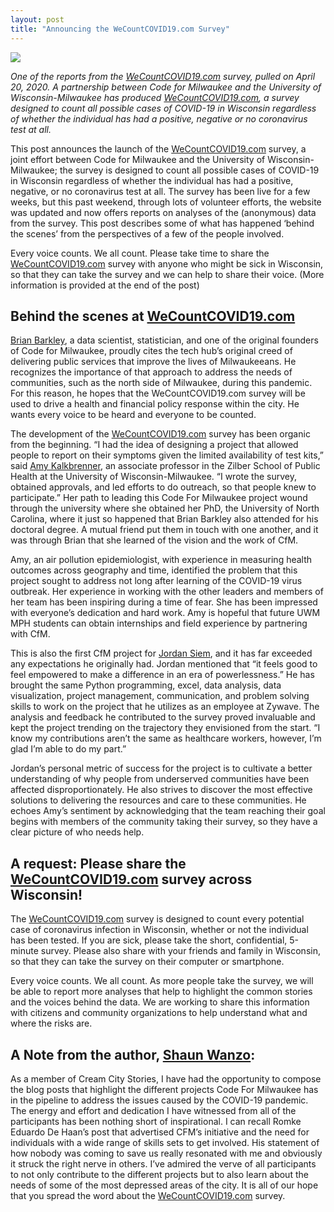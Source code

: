```yaml
---
layout: post
title: "Announcing the WeCountCOVID19.com Survey"
---
```



<div class="grid-row">
    <div class="grid-col-4">
        <img src="{{site.baseurl}}/assets/images/health_pie.png">
    </div>
</div>

_One of the reports from the [WeCountCOVID19.com](http://www.wecountcovid19.com/) survey, pulled on April 20, 2020._
_A partnership between Code for Milwaukee and the University of Wisconsin-Milwaukee has produced [WeCountCOVID19.com](http://www.wecountcovid19.com/), a survey designed to count all possible cases of COVID-19 in Wisconsin regardless of whether the individual has had a positive, negative or no coronavirus test at all._

This post announces the launch of the [WeCountCOVID19.com](http://www.wecountcovid19.com/) survey, a joint effort between Code for Milwaukee and the University of Wisconsin-Milwaukee; the survey is designed to count all possible cases of COVID-19 in Wisconsin regardless of whether the individual has had a positive, negative, or no coronavirus test at all. The survey has been live for a few weeks, but this past weekend, through lots of volunteer efforts, the website was updated and now offers reports on analyses of the (anonymous) data from the survey. This post describes some of what has happened ‘behind the scenes’ from the perspectives of a few of the people involved. 

Every voice counts. We all count. Please take time to share the [WeCountCOVID19.com](http://www.wecountcovid19.com/) survey with anyone who might be sick in Wisconsin, so that they can take the survey and we can help to share their voice. (More information is provided at the end of the post)

## Behind the scenes at [WeCountCOVID19.com](http://www.wecountcovid19.com/)

[Brian Barkley](https://www.linkedin.com/in/barkleybg/), a data scientist, statistician, and one of the original founders of Code for Milwaukee, proudly cites the tech hub’s original creed of delivering public services that improve the lives of Milwaukeeans. He recognizes the importance of that approach to address the needs of communities, such as the north side of Milwaukee, during this pandemic. For this reason, he hopes that the WeCountCOVID19.com survey will be used to drive a health and financial policy response within the city.  He wants every voice to be heard and everyone to be counted.

The development of the [WeCountCOVID19.com](http://www.wecountcovid19.com/) survey has been organic from the beginning. “I had the idea of designing a project that allowed people to report on their symptoms given the limited availability of test kits,” said [Amy Kalkbrenner](https://uwm.edu/publichealth/people/kalkbrenner-phd-mph-amy/), an associate professor in the Zilber School of Public Health at the University of Wisconsin-Milwaukee. “I wrote the survey, obtained approvals, and led efforts to do outreach, so that people knew to participate.” Her path to leading this Code For Milwaukee project wound through the university where she obtained her PhD, the University of North Carolina, where it just so happened that Brian Barkley also attended for his doctoral degree. A mutual friend put them in touch with one another, and it was through Brian that she learned of the vision and the work of CfM.

Amy, an air pollution epidemiologist, with experience in measuring health outcomes across geography and time, identified the problem that this project sought to address not long after learning of the COVID-19 virus outbreak. Her experience in working with the other leaders and members of her team has been inspiring during a time of fear.  She has been impressed with everyone’s dedication and hard work. Amy is hopeful that future UWM MPH students can obtain internships and field experience by partnering with CfM.

This is also the first CfM project for [Jordan Siem](https://www.linkedin.com/in/jordan-siem/), and it has far exceeded any expectations he originally had.  Jordan mentioned that “it feels good to feel empowered to make a difference in an era of powerlessness.” He has brought the same Python programming, excel, data analysis, data visualization, project management, communication, and problem solving skills to work on the project that he utilizes as an employee at Zywave.  The analysis and feedback he contributed to the survey proved invaluable and kept the project trending on the trajectory they envisioned from the start.  “I know my contributions aren’t the same as healthcare workers, however, I’m glad I’m able to do my part.”

Jordan’s personal metric of success for the project is to cultivate a better understanding of why people from underserved communities have been affected disproportionately. He also strives to discover the most effective solutions to delivering the resources and care to these communities.  He echoes Amy’s sentiment by acknowledging that the team reaching their goal begins with members of the community taking their survey, so they have a clear picture of who needs help.

## A request: Please share the [WeCountCOVID19.com](http://www.wecountcovid19.com/) survey across Wisconsin!

The [WeCountCOVID19.com](http://www.wecountcovid19.com/) survey is designed to count every potential case of coronavirus infection in Wisconsin, whether or not the individual has been tested. If you are sick, please take the short, confidential, 5-minute survey. Please also share with your friends and family in Wisconsin, so that they can take the survey on their computer or smartphone. 

Every voice counts. We all count. As more people take the survey, we will be able to report more analyses that help to highlight the common stories and the voices behind the data. We are working to share this information with citizens and community organizations to help understand what and where the risks are.


## A Note from the author, [Shaun Wanzo](https://www.linkedin.com/in/shaun-wanzo-8b055915b/):
As a member of Cream City Stories, I have had the opportunity to compose the blog posts that highlight the different projects Code For Milwaukee has in the pipeline to address the issues caused by the COVID-19 pandemic. The energy and effort and dedication I have witnessed from all of the participants has been nothing short of inspirational.  I can recall Romke Eduardo De Haan’s post that advertised CFM’s initiative and the need for individuals with a wide range of skills sets to get involved.  His statement of how nobody was coming to save us really resonated with me and obviously it struck the right nerve in others.  I’ve admired the verve of all participants to not only contribute to the different projects but to also learn about the needs of some of the most depressed areas of the city.  It is all of our hope that you spread the word about the [WeCountCOVID19.com](http://www.wecountcovid19.com/) survey.
